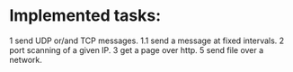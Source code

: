  # Implemented tasks: 
1 send UDP or/and TCP messages.
1.1  send a message at fixed intervals.
2 port scanning of a given IP.
3 get a page over http.
5 send file over a network.
